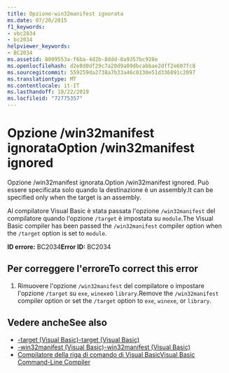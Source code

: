 ```yaml
---
title: Opzione-win32manifest ignorata
ms.date: 07/20/2015
f1_keywords:
- vbc2034
- bc2034
helpviewer_keywords:
- BC2034
ms.assetid: 8009553a-f6ba-4d2b-8ddd-8a9357bc928e
ms.openlocfilehash: d2e8d0df29c7a20d9a09dbcabbae2dff2e607fc8
ms.sourcegitcommit: 559259da2738a7b33a46c0130e51d336091c2097
ms.translationtype: MT
ms.contentlocale: it-IT
ms.lasthandoff: 10/22/2019
ms.locfileid: "72775357"
---
```

# <a name="option-win32manifest-ignored"></a><span data-ttu-id="b6031-102">Opzione /win32manifest ignorata</span><span class="sxs-lookup"><span data-stu-id="b6031-102">Option /win32manifest ignored</span></span>
<span data-ttu-id="b6031-103">Opzione /win32manifest ignorata.</span><span class="sxs-lookup"><span data-stu-id="b6031-103">Option /win32manifest ignored.</span></span> <span data-ttu-id="b6031-104">Può essere specificata solo quando la destinazione è un assembly.</span><span class="sxs-lookup"><span data-stu-id="b6031-104">It can be specified only when the target is an assembly.</span></span>  
  
 <span data-ttu-id="b6031-105">Al compilatore Visual Basic è stata passata l'opzione `/win32manifest` del compilatore quando l'opzione `/target` è impostata su `module`.</span><span class="sxs-lookup"><span data-stu-id="b6031-105">The Visual Basic compiler has been passed the `/win32manifest` compiler option when the `/target` option is set to `module`.</span></span>  
  
 <span data-ttu-id="b6031-106">**ID errore:** BC2034</span><span class="sxs-lookup"><span data-stu-id="b6031-106">**Error ID:** BC2034</span></span>  
  
## <a name="to-correct-this-error"></a><span data-ttu-id="b6031-107">Per correggere l'errore</span><span class="sxs-lookup"><span data-stu-id="b6031-107">To correct this error</span></span>  
  
1. <span data-ttu-id="b6031-108">Rimuovere l'opzione `/win32manifest` del compilatore o impostare l'opzione `/target` su `exe`, `winexe`o `library`.</span><span class="sxs-lookup"><span data-stu-id="b6031-108">Remove the `/win32manifest` compiler option or set the `/target` option to `exe`, `winexe`, or `library`.</span></span>  
  
## <a name="see-also"></a><span data-ttu-id="b6031-109">Vedere anche</span><span class="sxs-lookup"><span data-stu-id="b6031-109">See also</span></span>

- [<span data-ttu-id="b6031-110">-target (Visual Basic)</span><span class="sxs-lookup"><span data-stu-id="b6031-110">-target (Visual Basic)</span></span>](../../visual-basic/reference/command-line-compiler/target.md)
- [<span data-ttu-id="b6031-111">-win32manifest (Visual Basic)</span><span class="sxs-lookup"><span data-stu-id="b6031-111">-win32manifest (Visual Basic)</span></span>](../../visual-basic/reference/command-line-compiler/win32manifest.md)
- [<span data-ttu-id="b6031-112">Compilatore della riga di comando di Visual Basic</span><span class="sxs-lookup"><span data-stu-id="b6031-112">Visual Basic Command-Line Compiler</span></span>](../../visual-basic/reference/command-line-compiler/index.md)
